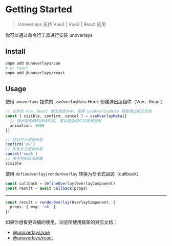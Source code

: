 # Getting Started

> Unoverlays 支持 Vue3 | Vue2 | React 应用

你可以通过命令行工具进行安装 unoverlays

## Install

```sh
pnpm add @unoverlays/vue
# or react
pnpm add @unoverlays/react
```

## Usage

使用 `unoverlays` 提供的 `useOverlayMeta` Hook 创建弹出层组件（Vue、React）

```ts
// 在你的 Vue、React 弹出层组件中，使用 useOverlayMeta 获取弹出层元信息
const { visible, confirm, cancel } = useOverlayMeta({
  // 弹出层动画的持续时间, 可以避免组件过早被销毁
  animation: 1000
})

// 成功并关闭弹出层
confirm('ok')
// 失败并关闭弹出层
cancel('nook')
// 用于控制显示隐藏
visible
```

使用 `defineOverlay|renderOverlay` 转换为命令式回调（callback）

```ts
const callback = defineOverlay(OverlayComponent)
const result = await callback(props)
```

---

```ts
const result = renderOverlay(OverlayComponent, {
  props: { msg: 'ok' }
})
```

如果你想看更详细的使用，浏览所使用框架的对应文档：

- [@unoverlays/vue](/)
- [@unoverlays/react](/)